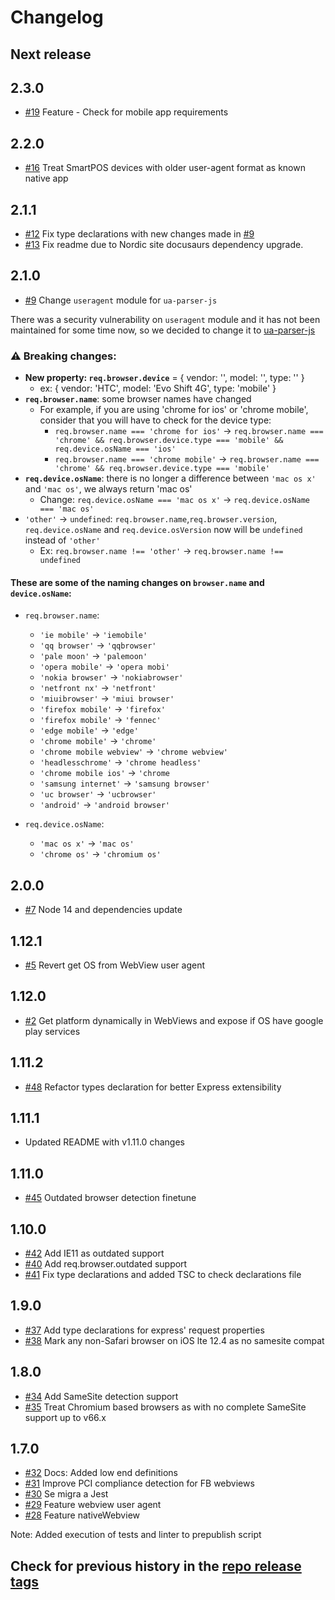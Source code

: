 # Changelog

## Next release

## 2.3.0

- [#19](https://github.com/mercadolibre/fury_frontend-device-detection/pull/19) Feature - Check for mobile app requirements

## 2.2.0

- [#16](https://github.com/mercadolibre/fury_frontend-device-detection/pull/16) Treat SmartPOS devices with older user-agent format as known native app

## 2.1.1

- [#12](https://github.com/mercadolibre/fury_frontend-device-detection/pull/12) Fix type declarations with new changes made in [#9](https://github.com/mercadolibre/fury_frontend-device-detection/pull/9)
- [#13](https://github.com/mercadolibre/fury_frontend-device-detection/pull/13) Fix readme due to Nordic site docusaurs dependency upgrade.

## 2.1.0

- [#9](https://github.com/mercadolibre/fury_frontend-device-detection/pull/9) Change `useragent` module for `ua-parser-js`

There was a security vulnerability on `useragent` module and it has not been maintained for some time now, so we decided to change it to [ua-parser-js](https://github.com/faisalman/ua-parser-js)

### **:warning: Breaking changes:**

- **New property: `req.browser.device`** = { vendor: '', model: '', type: '' }
  - ex: { vendor: 'HTC', model: 'Evo Shift 4G', type: 'mobile' }
- **`req.browser.name`**: some browser names have changed
  - For example, if you are using  'chrome for ios' or 'chrome mobile', consider that you will have to check for the device type:
    - `req.browser.name === 'chrome for ios'` → `req.browser.name === 'chrome' && req.browser.device.type === 'mobile' && req.device.osName === 'ios'`
    - `req.browser.name === 'chrome mobile'` → `req.browser.name === 'chrome' && req.browser.device.type === 'mobile'`
- **`req.device.osName`**: there is no longer a difference between `'mac os x'` and `'mac os'`, we always return 'mac os'
  - Change: `req.device.osName === 'mac os x'` → `req.device.osName === 'mac os'`
- `'other'` → `undefined`:
 `req.browser.name`,`req.browser.version`, `req.device.osName` and `req.device.osVersion` now will be `undefined` instead of `'other'`
    - Ex: `req.browser.name !== 'other'` → `req.browser.name !== undefined`

#### These are some of the naming changes on `browser.name` and `device.osName`:
- `req.browser.name`:
  - `'ie mobile'` → `'iemobile'`
  - `'qq browser'` → `'qqbrowser'`
  - `'pale moon'` → `'palemoon'`
  - `'opera mobile'` → `'opera mobi'`
  - `'nokia browser'` → `'nokiabrowser'`
  - `'netfront nx'` → `'netfront'`
  - `'miuibrowser'` → `'miui browser'`
  - `'firefox mobile'` → `'firefox'`
  - `'firefox mobile'` → `'fennec'`
  - `'edge mobile'` → `'edge'`
  - `'chrome mobile'` → `'chrome'`
  - `'chrome mobile webview'` → `'chrome webview'`
  - `'headlesschrome'` →  `'chrome headless'`
  - `'chrome mobile ios'` → `'chrome`
  - `'samsung internet'` → `'samsung browser'`
  - `'uc browser'` → `'ucbrowser'`
  - `'android'` → `'android browser'`

- `req.device.osName`:
  - `'mac os x'` → `'mac os'`
  - `'chrome os'` → `'chromium os'`

## 2.0.0

- [#7](https://github.com/mercadolibre/fury_frontend-device-detection/pull/7) Node 14 and dependencies update

## 1.12.1

- [#5](https://github.com/mercadolibre/fury_frontend-device-detection/pull/5) Revert get OS from WebView user agent

## 1.12.0

- [#2](https://github.com/mercadolibre/fury_frontend-device-detection/pull/2) Get platform dynamically in WebViews and expose if OS have google play services

## 1.11.2

- [#48](https://github.com/mercadolibre/frontend-device_detection/pull/48) Refactor types declaration for better Express extensibility

## 1.11.1

- Updated README with v1.11.0 changes

## 1.11.0

- [#45](https://github.com/mercadolibre/frontend-device_detection/pull/45) Outdated browser detection finetune

## 1.10.0

- [#42](https://github.com/mercadolibre/frontend-device_detection/pull/42) Add IE11 as outdated support
- [#40](https://github.com/mercadolibre/frontend-device_detection/pull/40) Add req.browser.outdated support
- [#41](https://github.com/mercadolibre/frontend-device_detection/pull/41) Fix type declarations and added TSC to check declarations file

## 1.9.0

- [#37](https://github.com/mercadolibre/frontend-device_detection/pull/37) Add type declarations for express' request properties
- [#38](https://github.com/mercadolibre/frontend-device_detection/pull/38) Mark any non-Safari browser on iOS lte 12.4 as no samesite compat

## 1.8.0

- [#34](https://github.com/mercadolibre/frontend-device_detection/pull/34) Add SameSite detection support
- [#35](https://github.com/mercadolibre/frontend-device_detection/pull/35) Treat Chromium based browsers as with no complete SameSite support up to v66.x

## 1.7.0

- [#32](https://github.com/mercadolibre/frontend-device_detection/pull/32) Docs: Added low end definitions
- [#31](https://github.com/mercadolibre/frontend-device_detection/pull/31) Improve PCI compliance detection for FB webviews
- [#30](https://github.com/mercadolibre/frontend-device_detection/pull/30) Se migra a Jest
- [#29](https://github.com/mercadolibre/frontend-device_detection/pull/29) Feature webview user agent
- [#28](https://github.com/mercadolibre/frontend-device_detection/pull/28) Feature nativeWebview

Note: Added execution of tests and linter to prepublish script

## Check for previous history in the [repo release tags](https://github.com/mercadolibre/frontend-device_detection/releases)
